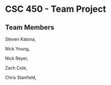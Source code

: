 # CSC 450 - Team Project
## Team Members
Steven Katona,

Nick Young,

Nick Reyer,

Zach Cole,

Chris Stanfield,
